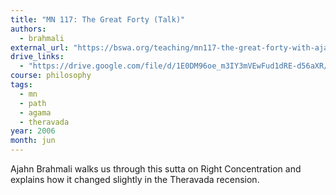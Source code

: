 ```yaml
---
title: "MN 117: The Great Forty (Talk)"
authors:
  - brahmali
external_url: "https://bswa.org/teaching/mn117-the-great-forty-with-ajahn-brahmali/"
drive_links:
  - "https://drive.google.com/file/d/1E0DM96oe_m3IY3mVEwFud1dRE-d56aXR/view?usp=drivesdk"
course: philosophy
tags:
  - mn
  - path
  - agama
  - theravada
year: 2006
month: jun  
---
```


Ajahn Brahmali walks us through this sutta on Right Concentration and explains how it changed slightly in the Theravada recension.
